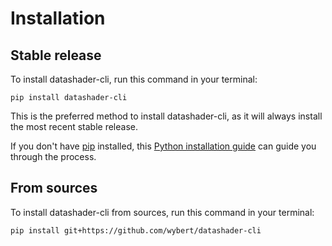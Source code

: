 # Installation

## Stable release

To install datashader-cli, run this command in your terminal:

```
pip install datashader-cli
```

This is the preferred method to install datashader-cli, as it will always install the most recent stable release.

If you don't have [pip](https://pip.pypa.io) installed, this [Python installation guide](http://docs.python-guide.org/en/latest/starting/installation/) can guide you through the process.

## From sources

To install datashader-cli from sources, run this command in your terminal:

```
pip install git+https://github.com/wybert/datashader-cli
```
